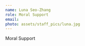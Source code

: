 ```yaml
---
name: Luna Seo-Zhang
role: Moral Support
email: 
photo: assets/staff_pics/luna.jpg
---
```


Moral Support